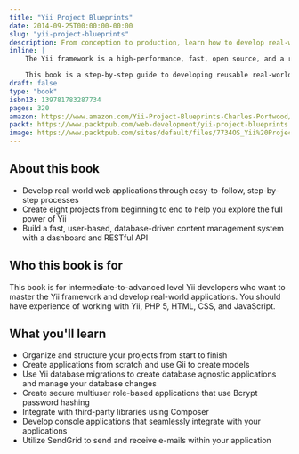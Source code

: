 ```yaml
---
title: "Yii Project Blueprints"
date: 2014-09-25T00:00:00-00:00
slug: "yii-project-blueprints"
description: From conception to production, learn how to develop real-world applications with the Yii framework
inline: | 
    The Yii framework is a high-performance, fast, open source, and a rapid development PHP framework that can be used to develop modern web applications. It provides the toolkit for developing both personal projects and enterprise applications. Yii’s component-based architecture lets developers build modules so that they aren’t customizing the underlying code base and so that anything they build is easy to use in different projects.

    This book is a step-by-step guide to developing reusable real-world applications using the Yii framework. The book will guide you through several projects from the project conception through to planning your project and implementation. You will explore the key features of the framework and learn how to use it efficiently and effectively to build solid core applications that you’ll be able to reuse in real-world projects. At the end of each project, you’ll have a better understanding of Yii and a working application that you can use in the future.
draft: false
type: "book"
isbn13: 139781783287734
pages: 320
amazon: https://www.amazon.com/Yii-Project-Blueprints-Charles-Portwood/dp/178328773X
packt: https://www.packtpub.com/web-development/yii-project-blueprints
image: https://www.packtpub.com/sites/default/files/7734OS_Yii%20Project%20Blueprint_Cover_0.jpg
---
```

## About this book
- Develop real-world web applications through easy-to-follow, step-by-step processes
- Create eight projects from beginning to end to help you explore the full power of Yii
- Build a fast, user-based, database-driven content management system with a dashboard and RESTful API

## Who this book is for
This book is for intermediate-to-advanced level Yii developers who want to master the Yii framework and develop real-world applications. You should have experience of working with Yii, PHP 5, HTML, CSS, and JavaScript.

## What you'll learn
- Organize and structure your projects from start to finish
- Create applications from scratch and use Gii to create models
- Use Yii database migrations to create database agnostic applications and manage your database changes
- Create secure multiuser role-based applications that use Bcrypt password hashing
- Integrate with third-party libraries using Composer
- Develop console applications that seamlessly integrate with your applications
- Utilize SendGrid to send and receive e-mails within your application